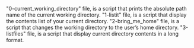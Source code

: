 "0-current_working_directory" file, is a script that prints the absolute path name of the current working directory.
"1-listit" file, is a script that display the contents list of your current directory.
"2-bring_me_home" file, is a script that changes the working directory to the user’s home directory.
"3-listfiles" file, is a script that display current directory contents in a long format.
